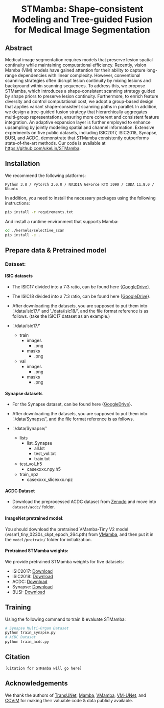 <div align="center">
<h1>STMamba: Shape-consistent Modeling and Tree-guided Fusion for Medical Image Segmentation</h1>

</div>

## Abstract

Medical image segmentation requires models that preserve lesion spatial continuity while maintaining computational efficiency. Recently, vision Mamba (ViM) models have gained attention for their ability to capture long-range dependencies with linear complexity. However, conventional scanning strategies often disrupt lesion continuity by mixing lesions and background within scanning sequences. To address this, we propose STMamba, which introduces a shape-consistent scanning strategy guided by shape priors to preserve lesion continuity. Furthermore, to enrich feature diversity and control computational cost, we adopt a group-based design that applies variant shape-consistent scanning paths in parallel. In addition, we design a tree-guided fusion strategy that hierarchically aggregates multi-group representations, ensuring more coherent and consistent feature integration. An adaptive expansion layer is further employed to enhance upsampling by jointly modeling spatial and channel information. Extensive experiments on five public datasets, including ISIC2017, ISIC2018, Synapse, BUSI, and ACDC, demonstrate that STMamba consistently outperforms state-of-the-art methods. Our code is available at https://github.com/ukeLin/STMamba.

## Installation

We recommend the following platforms: 

```
Python 3.8 / Pytorch 2.0.0 / NVIDIA GeForce RTX 3090 / CUDA 11.8.0 / Ubuntu
```

In addition, you need to install the necessary packages using the following instructions:

```bash
pip install -r requirements.txt
```

And install a runtime environment that supports Mamba:

```bash
cd ./kernels/selective_scan
pip install -e .
```

## Prepare data & Pretrained model

### Dataset:

#### ISIC datasets
- The ISIC17 divided into a 7:3 ratio, can be found here {[GoogleDrive](https://drive.google.com/file/d/1ZTOVI5Vp3KTQFDt5moJThJ_xYp2pKBAK/view?usp=sharing)}.
- The ISIC18 divided into a 7:3 ratio, can be found here {[GoogleDrive](https://drive.google.com/file/d/1AOpPgSEAfgUS2w4rCGaJBbNYbRh3Z_FQ/view?usp=sharing)}.
- After downloading the datasets, you are supposed to put them into './data/isic17/' and './data/isic18/', and the file format reference is as follows. (take the ISIC17 dataset as an example.)

- './data/isic17/'
  - train
    - images
      - .png
    - masks
      - .png
  - val
    - images
      - .png
    - masks
      - .png

#### Synapse datasets

- For the Synapse dataset, can be found here {[GoogleDrive](https://drive.google.com/file/d/1-eDXzTgXrTTo7hcrWZnh_wVEtB92PBNz/view?usp=sharing)}.

- After downloading the datasets, you are supposed to put them into './data/Synapse/', and the file format reference is as follows.

- './data/Synapse/'
  - lists
    - list_Synapse
      - all.lst
      - test_vol.txt
      - train.txt
  - test_vol_h5
    - casexxxx.npy.h5
  - train_npz
    - casexxxx_slicexxx.npz

#### ACDC Dataset
- Download the preprocessed ACDC dataset from [Zenodo](https://zenodo.org/records/15038913) and move into `dataset/acdc/` folder.

#### ImageNet pretrained model:

You should download the pretrained VMamba-Tiny V2 model (vssm1_tiny_0230s_ckpt_epoch_264.pth) from [VMamba](https://github.com/MzeroMiko/VMamba/releases/download/%23v2cls/vssm1_tiny_0230s_ckpt_epoch_264.pth), and then put it in the `model/pretrain/` folder for initialization.

#### Pretrained STMamba weights:

We provide pretrained STMamba weights for five datasets:

- ISIC2017: [Download]()
- ISIC2018: [Download]()
- ACDC: [Download]()
- Synapse: [Download]()
- BUSI: [Download]()


## Training

Using the following command to train & evaluate STMamba:

```python
# Synapse Multi-Organ Dataset
python train_synapse.py
# ACDC Dataset
python train_acdc.py
```

## Citation

```
[Citation for STMamba will go here]
```

## Acknowledgements

We thank the authors of [TransUNet](https://github.com/Beckschen/TransUNet), [Mamba](https://github.com/state-spaces/mamba), [VMamba](https://github.com/MzeroMiko/VMamba), [VM-UNet](https://github.com/JCruan519/VM-UNet), and [CCViM](https://github.com/zymissy/CCViM/tree/master) for making their valuable code & data publicly available.
